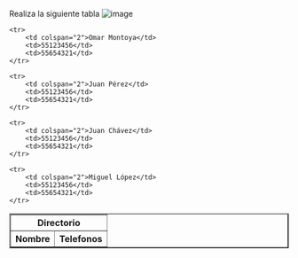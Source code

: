 Realiza la siguiente tabla
![image](https://user-images.githubusercontent.com/91554777/169586934-f3e46432-cad2-4304-9f02-5e01f2ea2651.png)


<table border="2">
	<tr>
		<th colspan="4">Directorio</th>
	</tr>
	
  <tr>
		<th colspan="2">Nombre</th>
		<th colspan="2">Telefonos</th>
	</tr>
	
	<tr>
		<td colspan="2">Omar Montoya</td>
		<td>55123456</td>
		<td>55654321</td>
	</tr>
	
	<tr>
		<td colspan="2">Juan Pérez</td>
		<td>55123456</td>
		<td>55654321</td>
	</tr>

	<tr>
		<td colspan="2">Juan Chávez</td>
		<td>55123456</td>
		<td>55654321</td>
	</tr>

	<tr>
		<td colspan="2">Miguel López</td>
		<td>55123456</td>
		<td>55654321</td>
	</tr>
</table>
